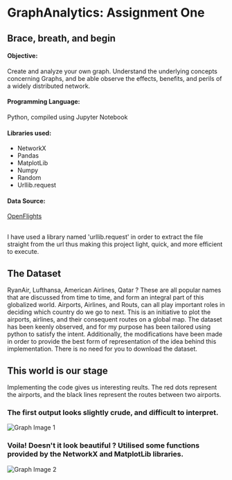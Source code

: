 # GraphAnalytics: Assignment One

## Brace, breath, and begin

#### Objective:
Create and analyze your own graph. Understand the underlying concepts concerning Graphs, and be able observe the effects, benefits, and perils of a widely distributed network. 

#### Programming Language:
Python, compiled using Jupyter Notebook

#### Libraries used:
* NetworkX
* Pandas
* MatplotLib
* Numpy
* Random
* Urllib.request

#### Data Source:
[OpenFlights](https://openflights.org/data.html "OpenFlights")

<br>I have used a library named 'urllib.request' in order to extract the file straight from the url thus making this project light, quick, and more efficient to execute.

## The Dataset

RyanAir, Lufthansa, American Airlines, Qatar ?
These are all popular names that are discussed from time to time, and form an integral part of this globalized world.
Airports, Airlines, and Routs, can all play important roles in deciding which country do we go to next. This is an initiative to plot the airports, airlines, and their consequent routes on a global map. The dataset has been keenly observed, and for my purpose has been tailored using python to satisfy the intent. Additionally, the modifications have been made in order to provide the best form of representation of the idea behind this implementation.
There is no need for you to download the dataset. 

## This world is our stage

Implementing the code gives us interesting reults.
The red dots represent the airports, and the black lines represent the routes between two airports.

### The first output looks slightly crude, and difficult to interpret. 
![Graph Image 1](https://lh3.googleusercontent.com/ehUEDBoa_RMTAhjD0PX2Y0YTVlaI8l3gfQ5mpcmTsXaX-j5jUBm5slvLm-Dw_ZCs1symDdJdevr4DqRnAqJSiuRizYHklV-5z4nFc2LSxnIcsQbieoq9dQi9mtZerB0f-_kODxj2vRvIfD88OHC44UIai5Avbr2ISq8-g77rTEvvYJjQjYL19pd7oC4RiOyGr8ofIGpvi6-yZR8jH-ZTyPOxoBFlq0tD7poITlpI5MTvSBc6EpxWYmLsXhRW1wOtcaH-iPvTLRPcLNXfHsZz7QqYwuFBFACsGVmjW99_S3cnsnxovwdYy_e5I9QyUel0RHaPMpSQnpbjwSYZOedj0XkcwmaY3bcT3w9OymvidGS6Y_bqgbCLsQWODF_cGZxSOucX1NcKkX_PWVoa_Cr88DPoBJ3SfkBpSc_AN6AVi0yg6r7N0vgc7QdJpTCeg5itt-RxapZj7i9diA7Mv-Q5bvuafDtWw-_FJ5rpA-uoaKMN46EzmWYK35H1IPG1ooK6oU2gTbmspe3vlrLwB6glTlbqpFugprLhi8ZA4QJuIZmf3l6cmUROxVpFXyZS51eikY-l8F1S8M-_xYFFi5RtuvkeXb-25Kwtz6hrjJpSzganFDqiCjz4VTRndW2uTRyVx3m_PxxcfQOl2jW17fRJpwFYIiP3uA=w474-h319-no)
### Voila! Doesn't it look beautiful ? Utilised some functions provided by the NetworkX and MatplotLib libraries.
![Graph Image 2](https://lh3.googleusercontent.com/yetZpBwSkLUL-3JBp0Erah79lez6dbOZqi5xrftzP0SV-QECl18t1NtLlMG5P1EVAnZ6PXw-YE_Sh2EoHvb9xQN-t3-1c2YLHv-MOOMbrGEx5uSlIHHXKappFjtUrqx-ZuQmpUXfls-DcIsiI4EziU6tuogM-zL6wAxVcjl9HDo343u7kQCP_v7Xhga0FEAw5_U97-DjRepvVQK6k0U7PZp_MNVUZyabMd2fCtbLu1YFCRMC_yZ46uSzGII5wLI0u8L0VynygF9jIVN3skzREqqLh6ngcmwf_XX0Wzd82sp-P6o4gRuoBbyaC0SA2OxUan7421EDIAZSao9xTJNsqOfcY_gwhyYMHqpJkMbWlNVXjwxcxSL8iiq11ZrKAY3BCQXqWdRUQaUzVWcagM1LRqTWQU6tEY0Gmnjl4Mp36ajcE2_3AFz2WPWQ1Z8UUzB6FLlyUVRCnOoPCjy9nTkOHK4HAp0sOjvJI2GZG1hlg1dwC3_VhbBX7Pqk0NycH730aodNqAoTrMbr2yzxhPENkDVnCtCO3sCMhagM8openhTP9anjwhBf6eFDvDQZ668sz1ooWWQh2HbUSXXNm0YG6RTK7NraZv814jNGtJcwyFaMac8It7QN_5VXHI5KQozWlBnDk8OjLOsRQn5pfEKaxBdSU2hS-w=w1018-h745-no)
